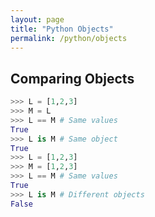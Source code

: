 ```yaml
---
layout: page
title: "Python Objects"
permalink: /python/objects
---
```


## Comparing Objects

```python
>>> L = [1,2,3]
>>> M = L
>>> L == M # Same values
True
>>> L is M # Same object
True
>>> L = [1,2,3]
>>> M = [1,2,3]
>>> L == M # Same values
True
>>> L is M # Different objects
False
```